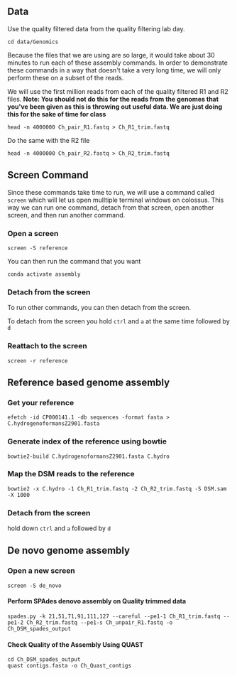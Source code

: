## Data
Use the quality filtered data from the quality filtering lab day.

```{BASH}
cd data/Genomics
```

Because the files that we are using are so large, it would take about 30 minutes to run each of these assembly commands.  In order to demonstrate these commands in a way that doesn't take a very long time, we will only perform these on a subset of the reads.

We will use the first million reads from each of the quality filtered R1 and R2 files.  **Note: You should not do this for the reads from the genomes that you've been given as this is throwing out useful data.  We are just doing this for the sake of time for class**

```{BASH}
head -n 4000000 Ch_pair_R1.fastq > Ch_R1_trim.fastq
```
Do the same with the R2 file
```{BASH}
head -n 4000000 Ch_pair_R2.fastq > Ch_R2_trim.fastq
```

## Screen Command
Since these commands take time to run, we will use a command called `screen` which will let us open mulltiple terminal windows on colossus.  This way we can run one command, detach from that screen, open another screen, and then run another command.

### Open a screen
```{BASH}
screen -S reference
```
You can then run the command that you want

```{BASH}
conda activate assembly
```
### Detach from the screen
To run other commands, you can then detach from the screen.

To detach from the screen you hold `ctrl` and `a` at the same time followed by `d`  

### Reattach to the screen
```{BASH}
screen -r reference
```

## Reference based genome assembly

### Get your reference
```{BASH}
efetch -id CP000141.1 -db sequences -format fasta > C.hydrogenoformansZ2901.fasta
```

### Generate index of the reference using bowtie
```{BASH}
bowtie2-build C.hydrogenoformansZ2901.fasta C.hydro
```

### Map the DSM reads to the reference
```{BASH}
bowtie2 -x C.hydro -1 Ch_R1_trim.fastq -2 Ch_R2_trim.fastq -S DSM.sam -X 1000
```

### Detach from the screen
hold down `ctrl` and `a` followed by `d`

## De novo genome assembly

### Open a new screen
```{BASH}
screen -S de_novo
```

#### Perform SPAdes denovo assembly on Quality trimmed data
```{BASH}
spades.py -k 21,51,71,91,111,127 --careful --pe1-1 Ch_R1_trim.fastq --pe1-2 Ch_R2_trim.fastq --pe1-s Ch_unpair_R1.fastq -o Ch_DSM_spades_output
```

#### Check Quality of the Assembly Using QUAST
```{BASH}
cd Ch_DSM_spades_output
quast contigs.fasta -o Ch_Quast_contigs
```


